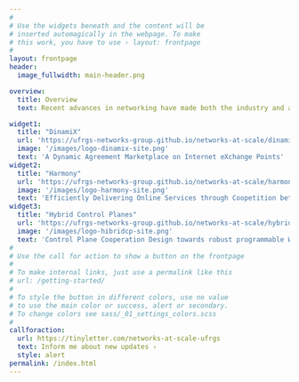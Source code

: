 ```yaml
---
#
# Use the widgets beneath and the content will be
# inserted automagically in the webpage. To make
# this work, you have to use › layout: frontpage
#
layout: frontpage
header:
  image_fullwidth: main-header.png

overview:
  title: Overview
  text: Recent advances in networking have made both the industry and academy shift to new network management paradigms. Such paradigms have paired its benefits with challenges in networking design and maintenance. This project aims to investigate the actual situation for large scale networks, for then optimize the design and maintenance of such networks. The Networks@Scale project is fostering large-scale studies from Brazil's network infrastructure; allowing the study and development of complex optimization models, and propose new components for the network ecosystem of a large scale networks and its members.

widget1:
  title: "DinamiX"
  url: 'https://ufrgs-networks-group.github.io/networks-at-scale/dinamix/'
  image: '/images/logo-dinamix-site.png'
  text: 'A Dynamic Agreement Marketplace on Internet eXchange Points'
widget2:
  title: "Harmony"
  url: 'https://ufrgs-networks-group.github.io/networks-at-scale/harmony/'
  image: '/images/logo-harmony-site.png'
  text: 'Efficiently Delivering Online Services through Coopetition between ISP Networks and App Providers'
widget3:
  title: "Hybrid Control Planes"
  url: 'https://ufrgs-networks-group.github.io/networks-at-scale/hybrid_coop_cp/'
  image: '/images/logo-hibridcp-site.png'
  text: 'Control Plane Cooperation Design towards robust programmable WANs'
#
# Use the call for action to show a button on the frontpage
#
# To make internal links, just use a permalink like this
# url: /getting-started/
#
# To style the button in different colors, use no value
# to use the main color or success, alert or secondary.
# To change colors see sass/_01_settings_colors.scss
#
callforaction:
  url: https://tinyletter.com/networks-at-scale-ufrgs
  text: Inform me about new updates ›
  style: alert
permalink: /index.html
---
```

